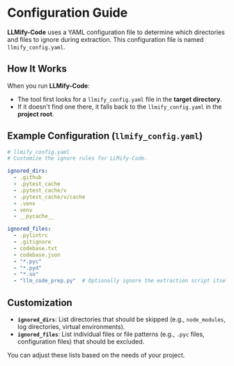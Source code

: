 # Configuration Guide

**LLMify-Code** uses a YAML configuration file to determine which directories and files to ignore during extraction. This configuration file is named `llmify_config.yaml`.

## How It Works

When you run **LLMify-Code**:
- The tool first looks for a `llmify_config.yaml` file in the **target directory**.
- If it doesn't find one there, it falls back to the `llmify_config.yaml` in the **project root**.

## Example Configuration (`llmify_config.yaml`)

```yaml
# llmify_config.yaml
# Customize the ignore rules for LLMify-Code.

ignored_dirs:
  - .github
  - .pytest_cache
  - .pytest_cache/v
  - .pytest_cache/v/cache
  - .venv
  - venv
  - __pycache__

ignored_files:
  - .pylintrc
  - .gitignore
  - codebase.txt
  - codebase.json
  - "*.pyc"
  - "*.pyd"
  - "*.so"
  - "llm_code_prep.py"  # Optionally ignore the extraction script itself
```

## Customization

- **`ignored_dirs`**: List directories that should be skipped (e.g., `node_modules`, log directories, virtual environments).
- **`ignored_files`**: List individual files or file patterns (e.g., `.pyc` files, configuration files) that should be excluded.

You can adjust these lists based on the needs of your project.